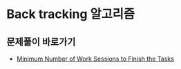 # Back tracking 알고리즘

## 문제풀이 바로가기
- [Minimum Number of Work Sessions to Finish the Tasks](https://github.com/JSY8869/CodingTestStudy/blob/CokeLee777/develope/CokeLee777/src/com/leetcode/backtracking/minnumofworksessions/min_num_of_work_session.md)
